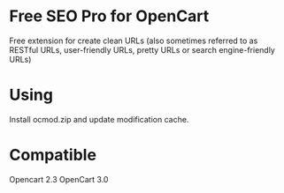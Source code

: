 # Free SEO Pro for OpenCart
Free extension for create clean URLs (also sometimes referred to as RESTful URLs, user-friendly URLs, pretty URLs or search engine-friendly URLs)

# Using
Install ocmod.zip and update modification cache.

# Compatible
Opencart 2.3
OpenCart 3.0
